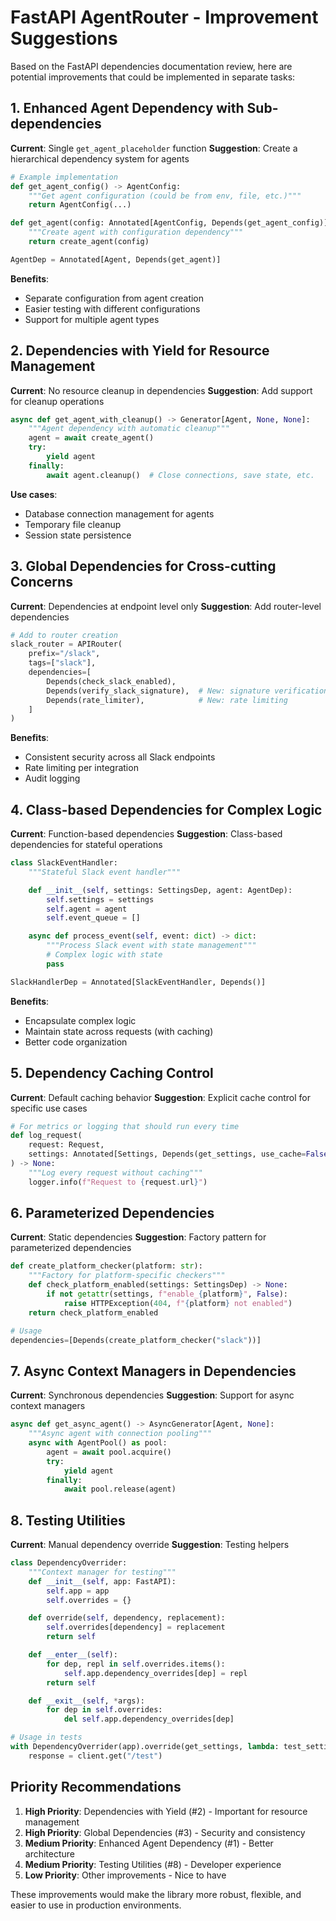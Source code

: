 # FastAPI AgentRouter - Improvement Suggestions

Based on the FastAPI dependencies documentation review, here are potential improvements that could be implemented in separate tasks:

## 1. Enhanced Agent Dependency with Sub-dependencies
**Current**: Single `get_agent_placeholder` function
**Suggestion**: Create a hierarchical dependency system for agents

```python
# Example implementation
def get_agent_config() -> AgentConfig:
    """Get agent configuration (could be from env, file, etc.)"""
    return AgentConfig(...)

def get_agent(config: Annotated[AgentConfig, Depends(get_agent_config)]) -> Agent:
    """Create agent with configuration dependency"""
    return create_agent(config)

AgentDep = Annotated[Agent, Depends(get_agent)]
```

**Benefits**:
- Separate configuration from agent creation
- Easier testing with different configurations
- Support for multiple agent types

## 2. Dependencies with Yield for Resource Management
**Current**: No resource cleanup in dependencies
**Suggestion**: Add support for cleanup operations

```python
async def get_agent_with_cleanup() -> Generator[Agent, None, None]:
    """Agent dependency with automatic cleanup"""
    agent = await create_agent()
    try:
        yield agent
    finally:
        await agent.cleanup()  # Close connections, save state, etc.
```

**Use cases**:
- Database connection management for agents
- Temporary file cleanup
- Session state persistence

## 3. Global Dependencies for Cross-cutting Concerns
**Current**: Dependencies at endpoint level only
**Suggestion**: Add router-level dependencies

```python
# Add to router creation
slack_router = APIRouter(
    prefix="/slack",
    tags=["slack"],
    dependencies=[
        Depends(check_slack_enabled),
        Depends(verify_slack_signature),  # New: signature verification
        Depends(rate_limiter),            # New: rate limiting
    ]
)
```

**Benefits**:
- Consistent security across all Slack endpoints
- Rate limiting per integration
- Audit logging

## 4. Class-based Dependencies for Complex Logic
**Current**: Function-based dependencies
**Suggestion**: Class-based dependencies for stateful operations

```python
class SlackEventHandler:
    """Stateful Slack event handler"""

    def __init__(self, settings: SettingsDep, agent: AgentDep):
        self.settings = settings
        self.agent = agent
        self.event_queue = []

    async def process_event(self, event: dict) -> dict:
        """Process Slack event with state management"""
        # Complex logic with state
        pass

SlackHandlerDep = Annotated[SlackEventHandler, Depends()]
```

**Benefits**:
- Encapsulate complex logic
- Maintain state across requests (with caching)
- Better code organization

## 5. Dependency Caching Control
**Current**: Default caching behavior
**Suggestion**: Explicit cache control for specific use cases

```python
# For metrics or logging that should run every time
def log_request(
    request: Request,
    settings: Annotated[Settings, Depends(get_settings, use_cache=False)]
) -> None:
    """Log every request without caching"""
    logger.info(f"Request to {request.url}")
```

## 6. Parameterized Dependencies
**Current**: Static dependencies
**Suggestion**: Factory pattern for parameterized dependencies

```python
def create_platform_checker(platform: str):
    """Factory for platform-specific checkers"""
    def check_platform_enabled(settings: SettingsDep) -> None:
        if not getattr(settings, f"enable_{platform}", False):
            raise HTTPException(404, f"{platform} not enabled")
    return check_platform_enabled

# Usage
dependencies=[Depends(create_platform_checker("slack"))]
```

## 7. Async Context Managers in Dependencies
**Current**: Synchronous dependencies
**Suggestion**: Support for async context managers

```python
async def get_async_agent() -> AsyncGenerator[Agent, None]:
    """Async agent with connection pooling"""
    async with AgentPool() as pool:
        agent = await pool.acquire()
        try:
            yield agent
        finally:
            await pool.release(agent)
```

## 8. Testing Utilities
**Current**: Manual dependency override
**Suggestion**: Testing helpers

```python
class DependencyOverrider:
    """Context manager for testing"""
    def __init__(self, app: FastAPI):
        self.app = app
        self.overrides = {}

    def override(self, dependency, replacement):
        self.overrides[dependency] = replacement
        return self

    def __enter__(self):
        for dep, repl in self.overrides.items():
            self.app.dependency_overrides[dep] = repl
        return self

    def __exit__(self, *args):
        for dep in self.overrides:
            del self.app.dependency_overrides[dep]

# Usage in tests
with DependencyOverrider(app).override(get_settings, lambda: test_settings):
    response = client.get("/test")
```

## Priority Recommendations

1. **High Priority**: Dependencies with Yield (#2) - Important for resource management
2. **High Priority**: Global Dependencies (#3) - Security and consistency
3. **Medium Priority**: Enhanced Agent Dependency (#1) - Better architecture
4. **Medium Priority**: Testing Utilities (#8) - Developer experience
5. **Low Priority**: Other improvements - Nice to have

These improvements would make the library more robust, flexible, and easier to use in production environments.
